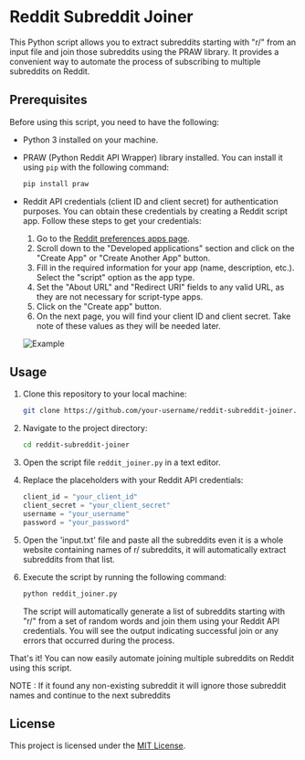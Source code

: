 # Reddit Subreddit Joiner

This Python script allows you to extract subreddits starting with "r/" from an input file and join those subreddits using the PRAW library. It provides a convenient way to automate the process of subscribing to multiple subreddits on Reddit.

## Prerequisites

Before using this script, you need to have the following:

- Python 3 installed on your machine.
- PRAW (Python Reddit API Wrapper) library installed. You can install it using `pip` with the following command:

    ```bash
    pip install praw
    ```

- Reddit API credentials (client ID and client secret) for authentication purposes. You can obtain these credentials by creating a Reddit script app. Follow these steps to get your credentials:

    1. Go to the [Reddit preferences apps page](https://www.reddit.com/prefs/apps).
    2. Scroll down to the "Developed applications" section and click on the "Create App" or "Create Another App" button.
    3. Fill in the required information for your app (name, description, etc.). Select the "script" option as the app type.
    4. Set the "About URL" and "Redirect URI" fields to any valid URL, as they are not necessary for script-type apps.
    5. Click on the "Create app" button.
    6. On the next page, you will find your client ID and client secret. Take note of these values as they will be needed later.
    
    ![Example](https://i.imgur.com/dT5YExB.jpg)

## Usage

1. Clone this repository to your local machine:

    ```bash
    git clone https://github.com/your-username/reddit-subreddit-joiner.git
    ```

2. Navigate to the project directory:

    ```bash
    cd reddit-subreddit-joiner
    ```

3. Open the script file `reddit_joiner.py` in a text editor.

4. Replace the placeholders with your Reddit API credentials:

    ```python
    client_id = "your_client_id"
    client_secret = "your_client_secret"
    username = "your_username"
    password = "your_password"
    ```

5. Open the 'input.txt' file and paste all the subreddits even it is a whole website containing names of r/ subreddits, it will automatically extract subreddits from that list.

6. Execute the script by running the following command:

    ```bash
    python reddit_joiner.py
    ```

   The script will automatically generate a list of subreddits starting with "r/" from a set of random words and join them using your Reddit API credentials. You will see the output indicating successful join or any errors that occurred during the process.

That's it! You can now easily automate joining multiple subreddits on Reddit using this script.

NOTE : If it found any non-existing subreddit it will ignore those subreddit names and continue to the next subreddits

## License

This project is licensed under the [MIT License](LICENSE).
